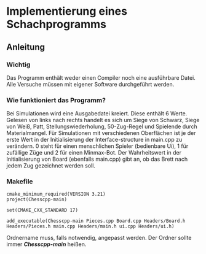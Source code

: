 # Implementierung eines Schachprogramms
## Anleitung
### Wichtig
Das Programm enthält weder einen Compiler noch eine ausführbare Datei. 
Alle Versuche müssen mit eigener Software durchgeführt werden.

### Wie funktioniert das Programm?
Bei Simulationen wird eine Ausgabedatei kreiert. 
Diese enthält 6 Werte. 
Gelesen von links nach rechts handelt es sich um Siege von Schwarz, Siege von Weiß, Patt, Stellungswiederholung, 50-Zug-Regel und Spielende durch Materialmangel. 
Für Simulationen mit verschiedenen Oberflächen ist je der erste Wert in der Initialisierung der Interface-structure in main.cpp zu verändern. 
0 steht für einen menschlichen Spieler (bedienbare Ui), 1 für zufällige Züge und 2 für einen Minmax-Bot. 
Der Wahrheitswert in der Initialisierung von Board (ebenfalls main.cpp) gibt an, ob das Brett nach jedem Zug gezeichnet werden soll.

### Makefile
```
cmake_minimum_required(VERSION 3.21)
project(Chesscpp-main)

set(CMAKE_CXX_STANDARD 17)

add_executable(Chesscpp-main Pieces.cpp Board.cpp Headers/Board.h Headers/Pieces.h main.cpp Headers/main.h ui.cpp Headers/ui.h)
```

Ordnername muss, falls notwendig, angepasst werden. Der Ordner sollte immer ***Chesscpp-main*** heißen.
